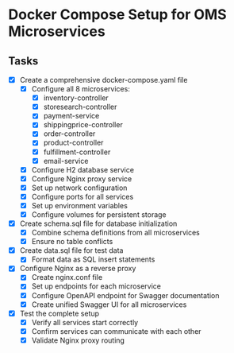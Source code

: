 # Docker Compose Setup for OMS Microservices

## Tasks

- [x] Create a comprehensive docker-compose.yaml file
  - [x] Configure all 8 microservices:
    - [x] inventory-controller
    - [x] storesearch-controller
    - [x] payment-service
    - [x] shippingprice-controller
    - [x] order-controller
    - [x] product-controller
    - [x] fulfillment-controller
    - [x] email-service
  - [x] Configure H2 database service
  - [x] Configure Nginx proxy service
  - [x] Set up network configuration
  - [x] Configure ports for all services
  - [x] Set up environment variables
  - [x] Configure volumes for persistent storage

- [x] Create schema.sql file for database initialization
  - [x] Combine schema definitions from all microservices
  - [x] Ensure no table conflicts

- [x] Create data.sql file for test data
  - [x] Format data as SQL insert statements

- [x] Configure Nginx as a reverse proxy
  - [x] Create nginx.conf file
  - [x] Set up endpoints for each microservice
  - [x] Configure OpenAPI endpoint for Swagger documentation
  - [x] Create unified Swagger UI for all microservices

- [x] Test the complete setup
  - [x] Verify all services start correctly
  - [x] Confirm services can communicate with each other
  - [x] Validate Nginx proxy routing
